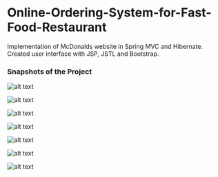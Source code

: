 # Online-Ordering-System-for-Fast-Food-Restaurant
Implementation of McDonalds website in Spring MVC and Hibernate.
Created user interface with JSP, JSTL and Bootstrap. 

### Snapshots of the Project 

![alt text](https://github.com/snehalmundhe10/Online-Ordering-System-for-Fast-Food-Restaurant/blob/master/images/home.PNG "home")



![alt text](https://github.com/snehalmundhe10/Online-Ordering-System-for-Fast-Food-Restaurant/blob/master/images/adminlogin.PNG "adminlogin")


![alt text](https://github.com/snehalmundhe10/Online-Ordering-System-for-Fast-Food-Restaurant/blob/master/images/loginpageValid.PNG "loginInvalid")


![alt text](https://github.com/snehalmundhe10/Online-Ordering-System-for-Fast-Food-Restaurant/blob/master/images/admin.PNG "admin")



![alt text](https://github.com/snehalmundhe10/Online-Ordering-System-for-Fast-Food-Restaurant/blob/master/images/inventory.PNG "inventory")



![alt text](https://github.com/snehalmundhe10/Online-Ordering-System-for-Fast-Food-Restaurant/blob/master/images/add.PNG "add")


![alt text](https://github.com/snehalmundhe10/Online-Ordering-System-for-Fast-Food-Restaurant/blob/master/images/update.PNG "update")

